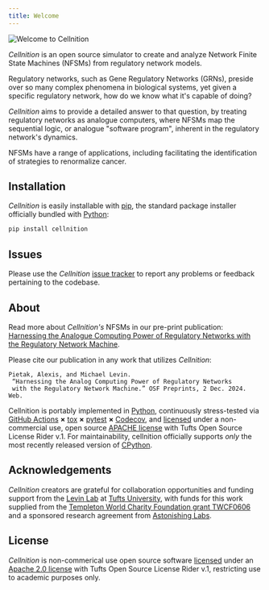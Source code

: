 ```yaml
---
title: Welcome
---
```

<!-- Hide the title defined above in favour of the banner displayed below while
     still listing this title in the site-wide navigation block to the left.
     Note that this is an obscure MkDocs kludge first publicized here:
     https://github.com/mkdocs/mkdocs/discussions/2431#discussioncomment-7750379
  -->
<style>
  .md-typeset h1,
  .md-content__button {
    display: none;
  }
</style>

![Welcome to Cellnition](https://github.com/user-attachments/assets/50f45c9b-980a-473f-9362-361d3f62061a)

*Cellnition* is an open source simulator to create and analyze Network Finite State Machines (NFSMs)
from regulatory network models.

Regulatory networks, such as Gene Regulatory Networks (GRNs), preside over so many complex phenomena
in biological systems, yet given a specific regulatory network, how do we know what it's capable of doing?

*Cellnition* aims to provide a detailed answer to that question, by treating regulatory
networks as analogue computers, where NFSMs map the sequential logic, 
or analogue "software program",
inherent in the regulatory network's dynamics.

NFSMs have a range of applications, including facilitating the 
identification of strategies to renormalize cancer.

## Installation

*Cellnition* is easily installable with [pip](https://pip.pypa.io), 
the standard package installer
officially bundled with [Python](https://www.python.org):

```bash
pip install cellnition
```

## Issues

Please use the *Cellnition* [issue tracker](https://github.com/betsee/cellnition/issues) to 
report any problems or feedback pertaining to the codebase.  


## About

Read more about *Cellnition's* NFSMs in our pre-print publication: [Harnessing the Analogue Computing Power of
Regulatory Networks with the Regulatory Network Machine](https://osf.io/preprints/osf/tb5ys_v1).

Please cite our publication in any work that utilizes *Cellnition*:

```
Pietak, Alexis, and Michael Levin.
 “Harnessing the Analog Computing Power of Regulatory Networks 
 with the Regulatory Network Machine.” OSF Preprints, 2 Dec. 2024. Web.
```
Cellnition is portably implemented in [Python](),
continuously stress-tested via [GitHub Actions]() **×**
[tox]() **×** [pytest]()  **×** [Codecov](), and [licensed][license] under
a non-commercial use, open source [APACHE license][] with Tufts Open Source License Rider v.1.
For maintainability, cellnition officially supports *only* the most recently released
version of [CPython]().

## Acknowledgements 

*Cellnition* creators are grateful for collaboration opportunities and funding support
from the [Levin Lab]()
at [Tufts University](), with funds for this work supplied from the [Templeton World Charity
Foundation grant TWCF0606](https://www.templetonworldcharity.org/projects-resources/project-database/0606) 
and a sponsored research agreement from [Astonishing Labs](https://astonishinglabs.com/).

## License

*Cellnition* is non-commerical use open source software [licensed][license] under an
[Apache 2.0 license][APACHE license] with Tufts Open Source License
Rider v.1, restricting use to academic purposes only.

[Link References]::
[Levin Lab]: https://as.tufts.edu/biology/levin-lab
[CPython]: https://github.com/python/cpython
[Codecov]: https://about.codecov.io
[pytest]: https://docs.pytest.org
[tox]: https://tox.readthedocs.io
[Python]: https://www.python.org
[Github Actions]: https://github.com/features/actions
[Tufts University]: https://www.tufts.edu
[APACHE license]: https://www.apache.org/licenses/LICENSE-2.0
[license]: https://github.com/betsee/cellnition/blob/main/LICENSE
[Tutorial 1]: https://github.com/betsee/cellnition/blob/main/ipynb/Tutorial1_ContinuousNFSM_v1.ipynb
[Tutorial 2]: https://github.com/betsee/cellnition/blob/main/ipynb/Tutorial2_BooleanNFSM_v1.ipynb